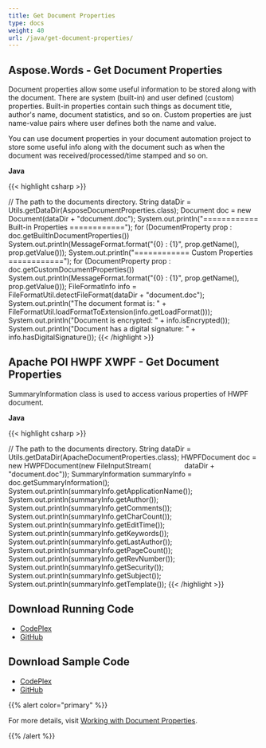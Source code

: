 ```yaml
---
title: Get Document Properties
type: docs
weight: 40
url: /java/get-document-properties/
---
```


## **Aspose.Words - Get Document Properties**
Document properties allow some useful information to be stored along with the document. There are system (built-in) and user defined (custom) properties. Built-in properties contain such things as document title, author's name, document statistics, and so on. Custom properties are just name-value pairs where user defines both the name and value.

You can use document properties in your document automation project to store some useful info along with the document such as when the document was received/processed/time stamped and so on.

**Java**

{{< highlight csharp >}}

// The path to the documents directory.
String dataDir = Utils.getDataDir(AsposeDocumentProperties.class);
Document doc = new Document(dataDir + "document.doc");
System.out.println("============ Built-in Properties ============");
for (DocumentProperty prop : doc.getBuiltInDocumentProperties())
    System.out.println(MessageFormat.format("{0} : {1}", prop.getName(), prop.getValue()));
System.out.println("============ Custom Properties ============");
for (DocumentProperty prop : doc.getCustomDocumentProperties())
    System.out.println(MessageFormat.format("{0} : {1}", prop.getName(), prop.getValue()));
FileFormatInfo info = FileFormatUtil.detectFileFormat(dataDir + "document.doc");
System.out.println("The document format is: " + FileFormatUtil.loadFormatToExtension(info.getLoadFormat()));
System.out.println("Document is encrypted: " + info.isEncrypted());
System.out.println("Document has a digital signature: " + info.hasDigitalSignature());
{{< /highlight >}}
## **Apache POI HWPF XWPF - Get Document Properties**
SummaryInformation class is used to access various properties of HWPF document.

**Java**

{{< highlight csharp >}}

// The path to the documents directory.
String dataDir = Utils.getDataDir(ApacheDocumentProperties.class);
HWPFDocument doc = new HWPFDocument(new FileInputStream(
                dataDir + "document.doc"));
SummaryInformation summaryInfo = doc.getSummaryInformation();
System.out.println(summaryInfo.getApplicationName());
System.out.println(summaryInfo.getAuthor());
System.out.println(summaryInfo.getComments());
System.out.println(summaryInfo.getCharCount());
System.out.println(summaryInfo.getEditTime());
System.out.println(summaryInfo.getKeywords());
System.out.println(summaryInfo.getLastAuthor());
System.out.println(summaryInfo.getPageCount());
System.out.println(summaryInfo.getRevNumber());
System.out.println(summaryInfo.getSecurity());
System.out.println(summaryInfo.getSubject());
System.out.println(summaryInfo.getTemplate());
{{< /highlight >}}
## **Download Running Code**
- [CodePlex](https://asposewordsjavaapachepoi.codeplex.com/releases/view/618321)
- [GitHub](https://github.com/aspose-words/Aspose.Words-for-Java/releases/tag/Aspose.Words_Java_for_Apache_POI_WP-v1.0.0)
## **Download Sample Code**
- [CodePlex](https://asposewordsjavaapachepoi.codeplex.com/SourceControl/latest#src/main/java/com/aspose/words/examples/featurescomparison/document/)
- [GitHub](https://github.com/aspose-words/Aspose.Words-for-Java/tree/master/Plugins/Aspose_Words_for_Apache_POI/src/main/java/com/aspose/words/examples/featurescomparison/document)

{{% alert color="primary" %}} 

For more details, visit [Working with Document Properties](/words/java/working-with-document/#workingwithdocument-workingwithdocumentproperties).

{{% /alert %}}
